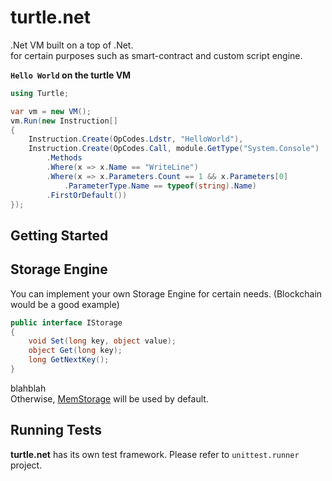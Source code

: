 turtle.net
====
.Net VM built on a top of .Net.<br>
for certain purposes such as smart-contract and custom script engine.


__`Hello World` on the turtle VM__
```cs
using Turtle;

var vm = new VM();
vm.Run(new Instruction[]
{
    Instruction.Create(OpCodes.Ldstr, "HelloWorld"),
    Instruction.Create(OpCodes.Call, module.GetType("System.Console")
        .Methods
        .Where(x => x.Name == "WriteLine")
        .Where(x => x.Parameters.Count == 1 && x.Parameters[0]
            .ParameterType.Name == typeof(string).Name)
        .FirstOrDefault())
});
```

Getting Started
----

Storage Engine
----
You can implement your own Storage Engine for certain needs. (Blockchain would be a good example)

```cs
public interface IStorage
{
    void Set(long key, object value);
    object Get(long key);
    long GetNextKey();
}
```
blahblah<br>
Otherwise, [MemStorage](https://github.com/pjc0247/turtle.net/blob/master/Turtle/Storage/MemStorage.cs) will be used by default.

Running Tests
----
__turtle.net__ has its own test framework. Please refer to `unittest.runner` project.